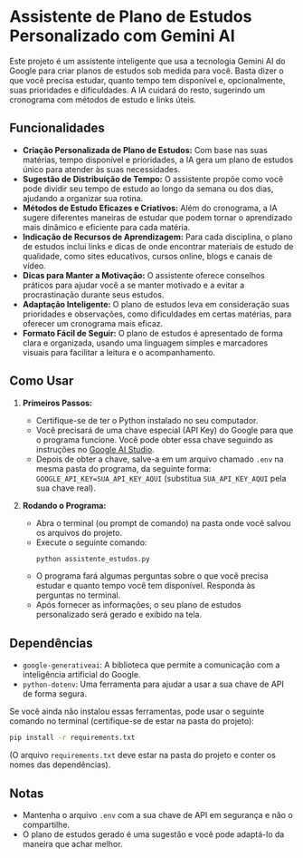 # Assistente de Plano de Estudos Personalizado com Gemini AI

Este projeto é um assistente inteligente que usa a tecnologia Gemini AI do Google para criar planos de estudos sob medida para você. Basta dizer o que você precisa estudar, quanto tempo tem disponível e, opcionalmente, suas prioridades e dificuldades. A IA cuidará do resto, sugerindo um cronograma com métodos de estudo e links úteis.

## Funcionalidades

* **Criação Personalizada de Plano de Estudos:** Com base nas suas matérias, tempo disponível e prioridades, a IA gera um plano de estudos único para atender às suas necessidades.
* **Sugestão de Distribuição de Tempo:** O assistente propõe como você pode dividir seu tempo de estudo ao longo da semana ou dos dias, ajudando a organizar sua rotina.
* **Métodos de Estudo Eficazes e Criativos:** Além do cronograma, a IA sugere diferentes maneiras de estudar que podem tornar o aprendizado mais dinâmico e eficiente para cada matéria.
* **Indicação de Recursos de Aprendizagem:** Para cada disciplina, o plano de estudos inclui links e dicas de onde encontrar materiais de estudo de qualidade, como sites educativos, cursos online, blogs e canais de vídeo.
* **Dicas para Manter a Motivação:** O assistente oferece conselhos práticos para ajudar você a se manter motivado e a evitar a procrastinação durante seus estudos.
* **Adaptação Inteligente:** O plano de estudos leva em consideração suas prioridades e observações, como dificuldades em certas matérias, para oferecer um cronograma mais eficaz.
* **Formato Fácil de Seguir:** O plano de estudos é apresentado de forma clara e organizada, usando uma linguagem simples e marcadores visuais para facilitar a leitura e o acompanhamento.

## Como Usar

1.  **Primeiros Passos:**
    * Certifique-se de ter o Python instalado no seu computador.
    * Você precisará de uma chave especial (API Key) do Google para que o programa funcione. Você pode obter essa chave seguindo as instruções no [Google AI Studio](https://makersuite.google.com/app/apikey).
    * Depois de obter a chave, salve-a em um arquivo chamado `.env` na mesma pasta do programa, da seguinte forma: `GOOGLE_API_KEY=SUA_API_KEY_AQUI` (substitua `SUA_API_KEY_AQUI` pela sua chave real).

2.  **Rodando o Programa:**
    * Abra o terminal (ou prompt de comando) na pasta onde você salvou os arquivos do projeto.
    * Execute o seguinte comando:
        ```bash
        python assistente_estudos.py
        ```
    * O programa fará algumas perguntas sobre o que você precisa estudar e quanto tempo você tem disponível. Responda às perguntas no terminal.
    * Após fornecer as informações, o seu plano de estudos personalizado será gerado e exibido na tela.

## Dependências

* `google-generativeai`: A biblioteca que permite a comunicação com a inteligência artificial do Google.
* `python-dotenv`: Uma ferramenta para ajudar a usar a sua chave de API de forma segura.

Se você ainda não instalou essas ferramentas, pode usar o seguinte comando no terminal (certifique-se de estar na pasta do projeto):

```bash
pip install -r requirements.txt
```

(O arquivo `requirements.txt` deve estar na pasta do projeto e conter os nomes das dependências).

## Notas

* Mantenha o arquivo `.env` com a sua chave de API em segurança e não o compartilhe.
* O plano de estudos gerado é uma sugestão e você pode adaptá-lo da maneira que achar melhor.
